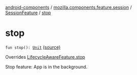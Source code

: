 [android-components](../../index.md) / [mozilla.components.feature.session](../index.md) / [SessionFeature](index.md) / [stop](./stop.md)

# stop

`fun stop(): `[`Unit`](https://kotlinlang.org/api/latest/jvm/stdlib/kotlin/-unit/index.html) [(source)](https://github.com/mozilla-mobile/android-components/blob/master/components/feature/session/src/main/java/mozilla/components/feature/session/SessionFeature.kt#L54)

Overrides [LifecycleAwareFeature.stop](../../mozilla.components.support.base.feature/-lifecycle-aware-feature/stop.md)

Stop feature: App is in the background.

